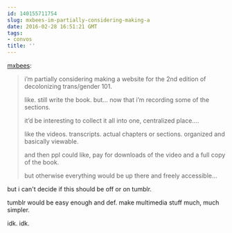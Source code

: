 ```yaml
---
id: 140155711754
slug: mxbees-im-partially-considering-making-a
date: 2016-02-28 16:51:21 GMT
tags:
- convos
title: ''
---
```

<p><a class="tumblr_blog" href="http://mxbees.tumblr.com/post/140155087414">mxbees</a>:</p>
<blockquote>
<p>i’m partially considering making a website for the 2nd edition of decolonizing trans/gender 101.</p>

<p>like. still write the book. but… now that i’m recording some of the sections.</p>

<p>it’d be interesting to collect it all into one, centralized place….</p>

<p>like the videos. transcripts. actual chapters or sections. organized and basically viewable.</p>

<p>and then ppl could like, pay for downloads of the video and a full copy of the book.</p>

<p>but otherwise everything would be up there and freely accessible…</p>
</blockquote>

but i can't decide if this should be off or on tumblr. 

tumblr would be easy enough and def. make multimedia stuff much, much simpler.

idk. idk.
